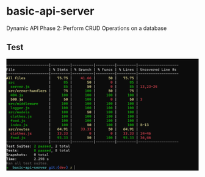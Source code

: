 # basic-api-server
Dynamic API Phase 2: Perform CRUD Operations on a database

## Test 
![img](./img/basic%20api%20server%20test.PNG)


